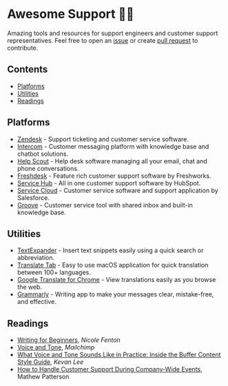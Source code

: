 # Awesome Support 🦸‍♂️
Amazing tools and resources for support engineers and customer support representatives. Feel free to open an [issue](https://github.com/fatihok/awesome-support/issues) or create [pull request](https://github.com/fatihok/awesome-support/pulls) to contribute.
## Contents
- [Platforms](#platforms)
- [Utilities](#utilities)
- [Readings](#readings)
## Platforms
- [Zendesk](https://www.zendesk.com/) - Support ticketing and customer service software.
- [Intercom](https://www.intercom.com/) - Customer messaging platform with knowledge base and chatbot solutions.
- [Help Scout](https://www.helpscout.com/) - Help desk software managing all your email, chat and phone conversations. 
- [Freshdesk](https://freshdesk.com/) - Feature rich customer support software by Freshworks.
- [Service Hub](https://www.hubspot.com/products/service) - All in one customer support software by HubSpot.
- [Service Cloud](https://www.salesforce.com/solutions/small-business-solutions/keep-customers/) - Customer service software and support application by Salesforce.
- [Groove](https://www.groovehq.com/) - Customer service tool with shared inbox and built-in knowledge base.
## Utilities
- [TextExpander](https://textexpander.com/) - Insert text snippets easily using a quick search or abbreviation.
- [Translate Tab](https://apps.apple.com/us/app/translate-tab/id458887729) - Easy to use macOS application for quick translation between 100+ languages.
- [Google Translate for Chrome](https://chrome.google.com/webstore/detail/google-translate/aapbdbdomjkkjkaonfhkkikfgjllcleb) - View translations easily as you browse the web.
- [Grammarly](https://www.grammarly.com/) - Writing app to make your messages clear, mistake-free, and effective.
## Readings
- [Writing for Beginners](https://www.nicolefenton.com/writing-for-beginners/), *Nicole Fenton*
- [Voice and Tone](https://styleguide.mailchimp.com/voice-and-tone/), *Mailchimp*
- [What Voice and Tone Sounds Like in Practice: Inside the Buffer Content Style Guide](https://open.buffer.com/style-guide/), *Kevan Lee*
- [How to Handle Customer Support During Company-Wide Events](https://www.helpscout.com/helpu/support-during-company-events/), Mathew Patterson